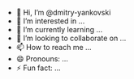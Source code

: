 - 👋 Hi, I’m @dmitry-yankovski
- 👀 I’m interested in ...
- 🌱 I’m currently learning ...
- 💞️ I’m looking to collaborate on ...
- 📫 How to reach me ...
- 😄 Pronouns: ...
- ⚡ Fun fact: ...

<!---
dmitry-yankovski/dmitry-yankovski is a ✨ special ✨ repository because its `README.md` (this file) appears on your GitHub profile.
You can click the Preview link to take a look at your changes.
--->
